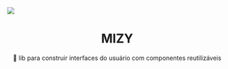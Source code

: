 <img src="https://drive.google.com/uc?id=1GTQ5g2pOOy_f_mQX7qHH6T9xW3yOKnoG"/>

<h1 align="center"> MIZY</h1>
<p align="center">🚀 lib para construir interfaces do usuário com componentes reutilizáveis</p>